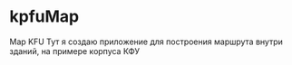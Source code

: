 # kpfuMap
Map KFU
Тут я создаю приложение для построения маршрута внутри зданий, на примере корпуса КФУ 
